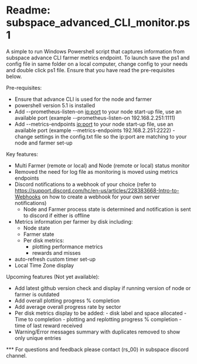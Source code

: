 # Readme: subspace_advanced_CLI_monitor.ps1
A simple to run Windows Powershell script that captures information from subspace advance CLI farmer metrics endpoint. 
To launch save the ps1 and config file in same folder on a local computer, change config to your needs and double click ps1 file. Ensure that you have read the pre-requisites below.

Pre-requisites:
- Ensure that advance CLI is used for the node and farmer
- powershell version 5.1 is installed
- Add --prometheus-listen-on <ip:port> to your node start-up file, use an available port (example --prometheus-listen-on 192.168.2.251:1111)  
- Add --metrics-endpoints <ip:port> to your node start-up file, use an available port (example --metrics-endpoints 192.168.2.251:2222)
-change settings in the config.txt file so the ip:port are matching to your node and farmer set-up

Key features:
  - Multi Farmer (remote or local) and Node (remote or local) status monitor
  - Removed the need for log file as monitoring is moved using metrics endpoints
  - Discord notifications to a webhook of your choice (refer to https://support.discord.com/hc/en-us/articles/228383668-Intro-to-Webhooks on how to create a webhook for your own server notifications)
      - Node and Farmer process state is determined and notification is sent to discord if either is offline
  - Metrics information per farmer by disk including:
      - Node state
      - Farmer state
      - Per disk metrics:
          - plotting performance metrics
          - rewards and misses  
  - auto-refresh custom timer set-up
  - Local Time Zone display
  
Upcoming features (Not yet available):
  - Add latest github version check and display if running version of node or farmer is outdated
  - Add overall plotting progress % completion
  - Add average overall progress rate by sector
  - Per disk metrics display to be added:
          - disk label and space allocated
          - Time to completion
          - plotting and replotting progress % completion 
          - time of last reward received  
  - Warning/Error messages summary with duplicates removed to show only unique entries

*** For questions and feedback please contact (rs_00) in subspace discord channel.
